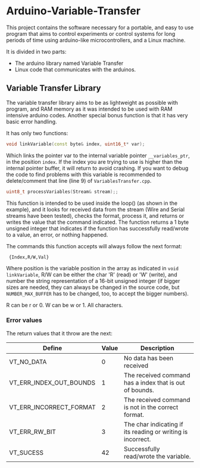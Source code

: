 # Arduino-Variable-Transfer

This project contains the software necessary for a portable, and easy to use program that aims to control experiments or control systems for long periods of time using arduino-like microcontrollers, and a Linux machine.

It is divided in two parts:

  * The arduino library named Variable Transfer
  * Linux code that communicates with the arduinos.

## Variable Transfer Library

The variable transfer library aims to be as lightweight as possible with program, and RAM memory as it was intended to be used with RAM intensive arduino codes. Another special bonus function is that it has very basic error handling. 

It has only two functions:
```c++
void linkVariable(const byte& index, uint16_t* var); 
```
Which links the pointer var to the internal variable pointer `__variables_ptr`, in the position `index`. If the index you are trying to use is higher than the internal pointer buffer, it will return to avoid crashing. If you want to debug the code to find problems with this variable is recommended to delete/comment that line (line 9) of `VariablesTransfer.cpp`.

```c++
uint8_t processVariables(Stream& stream);; 
```
This function is intended to be used inside the loop() (as shown in the example), and it looks for received data from the stream (Wire and Serial streams have been tested), checks the format, process it, and returns or writes the value that the command indicated. The function returns a 1 byte unsigned integer that indicates if the function has successfully read/wrote to a value, an error, or nothing happened.

The commands this function accepts will always follow the next format:
   
	 {Index,R/W,Val}
  
Where position is the variable position in the array as indicated in `void linkVariable`, R/W can be either the char 'R' (read) or 'W' (write), and number the string representation of a 16-bit unsigned integer (if bigger sizes are needed, they can always be changed in the source code, but `NUMBER_MAX_BUFFER` has to be changed, too, to accept the bigger numbers). 

R can be r or 0. W can be w or 1. All characters.

### Error values
The return values that it throw are the next:
 
Define | Value | Description
---|---|---
VT_NO_DATA | 0 | No data has been received
VT_ERR_INDEX_OUT_BOUNDS | 1 | The received command has a index that is out of bounds. 
VT_ERR_INCORRECT_FORMAT | 2 | The received command is not in the correct format.
VT_ERR_RW_BIT | 3 | The char indicating if its reading or writing is incorrect.
VT_SUCESS | 42 | Successfully read/wrote the variable. 

